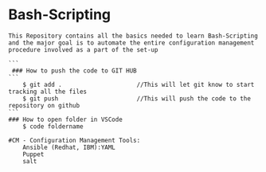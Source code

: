 # Bash-Scripting
``````
This Repository contains all the basics needed to learn Bash-Scripting and the major goal is to automate the entire configuration management procedure involved as a part of the set-up

```
 ### How to push the code to GIT HUB
```
    $ git add .                     //This will let git know to start tracking all the files
    $ git push                      //This will push the code to the repository on github
``` 
### How to open folder in VSCode
    $ code foldername

#CM - Configuration Management Tools:
    Ansible (Redhat, IBM):YAML
    Puppet
    salt